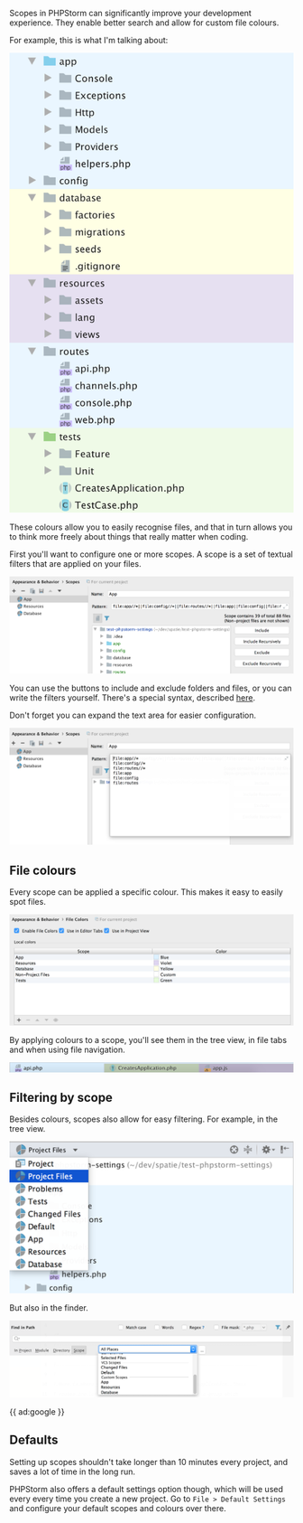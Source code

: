 Scopes in PHPStorm can significantly improve your development experience. 
They enable better search and allow for custom file colours. 

For example, this is what I'm talking about:

![A tree view configured with coloured scopes](/resources/img/blog/phpstorm-coloured-scopes/tree-view.png)

These colours allow you to easily recognise files,
and that in turn allows you to think more freely about things that really matter when coding.

First you'll want to configure one or more scopes. 
A scope is a set of textual filters that are applied on your files.

![Configuring scopes 1](/resources/img/blog/phpstorm-coloured-scopes/scope-configuration.png)

You can use the buttons to include and exclude folders and files, 
or you can write the filters yourself.
There's a special syntax, described [here](*https://www.jetbrains.com/help/phpstorm/scope-language-syntax-reference.html).

Don't forget you can expand the text area for easier configuration.

![Configuring scopes 2](/resources/img/blog/phpstorm-coloured-scopes/scope-configuration-extended.png)

## File colours

Every scope can be applied a specific colour. 
This makes it easy to easily spot files. 

![File colours](/resources/img/blog/phpstorm-coloured-scopes/file-colours.png)

By applying colours to a scope, you'll see them in the tree view, 
in file tabs and when using file navigation.

![File colours](/resources/img/blog/phpstorm-coloured-scopes/tab-colours.png)

## Filtering by scope

Besides colours, scopes also allow for easy filtering. For example, in the tree view.

![File colours](/resources/img/blog/phpstorm-coloured-scopes/tree-filter.png)

But also in the finder.

![File colours](/resources/img/blog/phpstorm-coloured-scopes/finder.png)

{{ ad:google }}

## Defaults

Setting up scopes shouldn't take longer than 10 minutes every project, 
and saves a lot of time in the long run. 

PHPStorm also offers a default settings option though, 
which will be used every every time you create a new project.
Go to `File > Default Settings` and configure your default scopes and colours over there.

